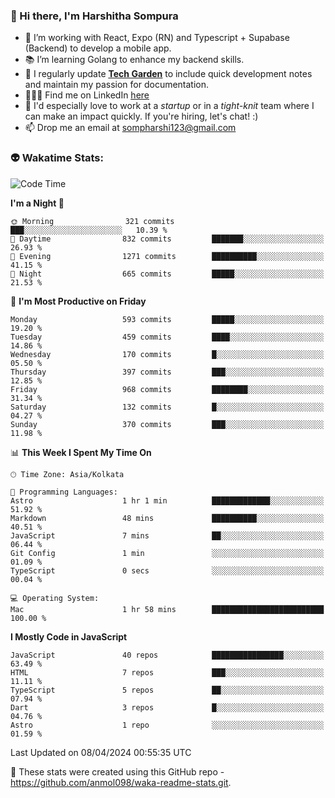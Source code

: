 ### 👋 Hi there, I'm Harshitha Sompura

- 🔧 I’m working with React, Expo (RN) and Typescript + Supabase (Backend) to develop a mobile app.
- 📚 I’m learning Golang to enhance my backend skills.
- 🌾 I regularly update **<u>[Tech Garden](https://tech-garden-hs.vercel.app/)</u>** to include quick development notes and maintain my passion for documentation.
- 👩🏻‍💻 Find me on LinkedIn <u>[here](https://www.linkedin.com/in/harshithasompura/)</u>
- 🐣 I'd especially love to work at a _startup_ or in a _tight-knit_ team where I can make an impact quickly. If you're hiring, let's chat! :)
- 📫 Drop me an email at [sompharshi123@gmail.com](mailto:sompharshi123@gmail.com)

### 👽 Wakatime Stats:
<!--START_SECTION:waka-->
![Code Time](http://img.shields.io/badge/Code%20Time-65%20hrs%2014%20mins-blue)

**I'm a Night 🦉** 

```text
🌞 Morning                321 commits         ███░░░░░░░░░░░░░░░░░░░░░░   10.39 % 
🌆 Daytime                832 commits         ███████░░░░░░░░░░░░░░░░░░   26.93 % 
🌃 Evening                1271 commits        ██████████░░░░░░░░░░░░░░░   41.15 % 
🌙 Night                  665 commits         █████░░░░░░░░░░░░░░░░░░░░   21.53 % 
```
📅 **I'm Most Productive on Friday** 

```text
Monday                   593 commits         █████░░░░░░░░░░░░░░░░░░░░   19.20 % 
Tuesday                  459 commits         ████░░░░░░░░░░░░░░░░░░░░░   14.86 % 
Wednesday                170 commits         █░░░░░░░░░░░░░░░░░░░░░░░░   05.50 % 
Thursday                 397 commits         ███░░░░░░░░░░░░░░░░░░░░░░   12.85 % 
Friday                   968 commits         ████████░░░░░░░░░░░░░░░░░   31.34 % 
Saturday                 132 commits         █░░░░░░░░░░░░░░░░░░░░░░░░   04.27 % 
Sunday                   370 commits         ███░░░░░░░░░░░░░░░░░░░░░░   11.98 % 
```


📊 **This Week I Spent My Time On** 

```text
🕑︎ Time Zone: Asia/Kolkata

💬 Programming Languages: 
Astro                    1 hr 1 min          █████████████░░░░░░░░░░░░   51.92 % 
Markdown                 48 mins             ██████████░░░░░░░░░░░░░░░   40.51 % 
JavaScript               7 mins              ██░░░░░░░░░░░░░░░░░░░░░░░   06.44 % 
Git Config               1 min               ░░░░░░░░░░░░░░░░░░░░░░░░░   01.09 % 
TypeScript               0 secs              ░░░░░░░░░░░░░░░░░░░░░░░░░   00.04 % 

💻 Operating System: 
Mac                      1 hr 58 mins        █████████████████████████   100.00 % 
```

**I Mostly Code in JavaScript** 

```text
JavaScript               40 repos            ████████████████░░░░░░░░░   63.49 % 
HTML                     7 repos             ███░░░░░░░░░░░░░░░░░░░░░░   11.11 % 
TypeScript               5 repos             ██░░░░░░░░░░░░░░░░░░░░░░░   07.94 % 
Dart                     3 repos             █░░░░░░░░░░░░░░░░░░░░░░░░   04.76 % 
Astro                    1 repo              ░░░░░░░░░░░░░░░░░░░░░░░░░   01.59 % 
```




 Last Updated on 08/04/2024 00:55:35 UTC
<!--END_SECTION:waka-->

👀 These stats were created using this GitHub repo - https://github.com/anmol098/waka-readme-stats.git. 
